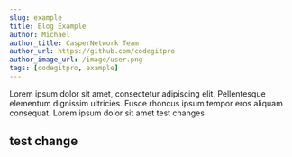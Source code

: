 ```yaml
---
slug: example
title: Blog Example
author: Michael
author_title: CasperNetwork Team
author_url: https://github.com/codegitpro
author_image_url: /image/user.png
tags: [codegitpro, example]
---
```


Lorem ipsum dolor sit amet, consectetur adipiscing elit. Pellentesque elementum dignissim ultricies. Fusce rhoncus ipsum tempor eros aliquam consequat. Lorem ipsum dolor sit amet test changes

## test change
